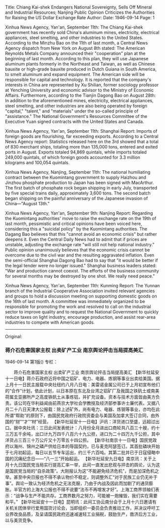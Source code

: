 Title: Chiang Kai-shek Endangers National Sovereignty, Sells Off Mineral and Industrial Resources; Nanjing Public Opinion Criticizes the Authorities for Raising the US Dollar Exchange Rate
Author:
Date: 1946-09-14
Page: 1

Xinhua News Agency, Yan'an, September 11th: The Chiang Kai-shek government has recently sold China's aluminum mines, electricity, electrical appliances, steel smelting, and other industries to the United States. According to the Minzhu Bao on the 11th of last month, a Central News Agency dispatch from New York on August 8th stated: The American Reynolds Metals Company announced their "cooperation" plan at the beginning of last month. According to this plan, they will use Japanese aluminum plants formerly in the Northeast and Taiwan, as well as Chinese bauxite or high-grade bauxite produced in Dutch Guiana in South America, to smelt aluminum and expand equipment. The American side will be responsible for capital and technology. It is reported that the company's interests in China are represented by Xu Shilian, former sociology professor at Yenching University and economic advisor to the Ministry of Economic Affairs. Furthermore, according to the Tianjin Dagong Bao on August 28th: In addition to the aforementioned mines, electricity, electrical appliances, steel smelting, and other industries are also being operated by foreign "capital," "talent," and "materials" under the so-called principle of "assistance." The National Government's Resources Committee of the Executive Yuan signed contracts with the United States and Canada.

Xinhua News Agency, Yan'an, September 11th: Shanghai Report: Imports of foreign goods are flourishing, far exceeding exports. According to a Central News Agency report: Statistics released here on the 3rd showed that a total of 830 merchant ships, totaling more than 135,000 tons, entered and exited ports in August. Exports totaled 94,869 quintals, while imports totaled 249,000 quintals, of which foreign goods accounted for 3.3 million kilograms and 100,054 quintals.

Xinhua News Agency, Nanjing, September 11th: The national humiliating contract between the Kuomintang government to supply Haizhou and Jinzhou phosphate production to Japan has been signed with MacArthur. The first batch of phosphate rock began shipping in early July, transported by five special trains daily, approximately 3,600 tons. The second batch began shipping on the painful anniversary of the Japanese invasion of China—"August 13th."

Xinhua News Agency, Yan'an, September 9th: Nanjing Report: Regarding the Kuomintang authorities' move to raise the exchange rate on the 19th of last month, pessimistic and critical opinions have been voiced here, considering this a "suicidal policy" by the Kuomintang authorities. The Dagang Bao believes that this "cannot avoid an economic crisis" but rather deepens it. Even the Central Daily News had to admit that if prices are unstable, adjusting the exchange rate "will still not help national industry." Public opinion unanimously believes that the economic crisis cannot be overcome due to the civil war and the resulting aggravated inflation. Even the semi-official Shanghai Dagong Bao had to say that "it would be better if the legal tender were no longer issued." Shanghai business leaders stated: "War and production cannot coexist. The efforts of the business community for several months may be destroyed by one shot. We really need peace."

Xinhua News Agency, Yan'an, September 11th: Kunming Report: The Yunnan branch of the Industrial Cooperative Association invited relevant agencies and groups to hold a discussion meeting on supporting domestic goods on the 16th of last month. A committee was immediately organized to be responsible for promoting the work and resolved to call on the industrial sector to improve quality and to request the National Government to quickly reduce taxes on light industry, encourage production, and assist rear-area industries to compete with American goods.



<hr /> 

Original: 


### 蒋介石危害国家主权  出卖矿产工业  南京舆论抨击当局提高美汇

1946-09-14
第1版()
专栏：

　　蒋介石危害国家主权
    出卖矿产工业
    南京舆论抨击当局提高美汇
    【新华社延安十一日电】蒋介石政府近将中国之铝矿、电力、电器、炼钢等事业出卖给美国。据上月十一日民主报载中央社纽约八月八日电：美雷诺金属公司已于上月初宣布他们的“合作”计划，依此计划，以日本原在东北及台湾之铝矿厂及我国之铁矾土或南美荷属圭亚挪所产之高度铁矾土从事炼铝，并扩充设备。资本与技术方面皆由美方负责。该公司在华利益闻由前燕京大学社会学教授及经济部参事许士廉代表。又据八月二十八日天津大公报载：除上述矿外，尚有电力、电器、炼钢等事业，亦均在此所谓“帮助”的原则下，由国民党政府行政院资委会与美国及加拿大签订合同，由外国的“财”“才”“材”经营。
    【新华社延安十一日电】沪讯：洋货进口至盛，远超过出口。据中央社讯：三日此间发表统计：八月份全月进出口商轮共八百三十艘，约十三万五千余吨，出口计九万四千八百六十九公担，进口为二十四万九千公担，其中洋货占三百三十万公斤又十万零五十四公担。
    【新华社南京十一日电】国民党政府以海州、锦州之磷产供给日本的辱国契约，已与麦克阿瑟签订。其首批磷块开始于七月初起运，每日以五节专车运出，约三千六百吨。其第二批并已于日寇侵略中国的沉痛纪念日——“八一三”开始起运。
    【新华社延安九日电】南京讯：关于上月十九日国民党当局实行提高汇率一举，此间一直发出悲观与抨击的舆论，认为这是国民党当局的“自杀政策”。大刚报认为这“不能避免经济危机”，而是加深危机之举。甚至中央日报也不得不承认物价不稳定，则调整外汇“对于民族工业仍无补于事”。舆论一致认为经济危机之无法克服，乃由于内战及因此而加剧了的通货膨胀。半官方的上海大公报也不得不说要“法币不再增发才好”。上海工商界领袖们表示：“战争与生产不能共存。工商界数月之努力，可能被一炮摧毁，我们实在需要和平。”
    【新华社延安十一日电】昆明讯：此间工协云南分会于上月十六日邀请有关机关团体举行爱用国货讨论会，当即组织一委员会负责推动工作，并决议呼吁工业界改良品质，及呈请国民政府迅速减速轻工业捐税，鼓励生产，救济后方工业，以与美货竞争。

